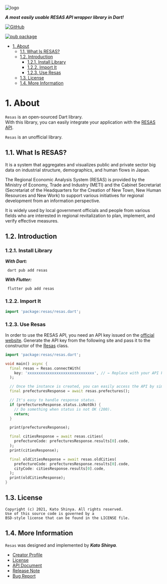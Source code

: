 ![logo](https://user-images.githubusercontent.com/13072231/148361660-e0f50529-9b20-4097-af70-4b1bd0909f29.png)

**_A most easily usable RESAS API wrapper library in Dart!_**

[![GitHub](https://img.shields.io/badge/github-%23121011.svg?style=for-the-badge&logo=github&logoColor=white)](https://github.com/myConsciousness/resas)

[![pub package](https://img.shields.io/pub/v/resas.svg)](https://pub.dev/packages/resas)

<!-- TOC -->

- [1. About](#1-about)
  - [1.1. What Is RESAS?](#11-what-is-resas)
  - [1.2. Introduction](#12-introduction)
    - [1.2.1. Install Library](#121-install-library)
    - [1.2.2. Import It](#122-import-it)
    - [1.2.3. Use Resas](#123-use-resas)
  - [1.3. License](#13-license)
  - [1.4. More Information](#14-more-information)

<!-- /TOC -->

# 1. About

`Resas` is an open-sourced Dart library.</br>
With this library, you can easily integrate your application with the [RESAS API](https://opendata.resas-portal.go.jp/docs/api/v1/index.html).

`Resas` is an unofficial library.

## 1.1. What Is RESAS?

It is a system that aggregates and visualizes public and private sector big data on industrial structure, demographics, and human flows in Japan.

The Regional Economic Analysis System (RESAS) is provided by the Ministry of Economy, Trade and Industry (METI) and the Cabinet Secretariat (Secretariat of the Headquarters for the Creation of New Town, New Human Resources and New Work) to support various initiatives for regional development from an information perspective.

It is widely used by local government officials and people from various fields who are interested in regional revitalization to plan, implement, and verify effective measures.

## 1.2. Introduction

### 1.2.1. Install Library

**_With Dart:_**

```terminal
 dart pub add resas
```

**_With Flutter:_**

```terminal
 flutter pub add resas
```

### 1.2.2. Import It

```dart
import 'package:resas/resas.dart';
```

### 1.2.3. Use Resas

In order to use the RESAS API, you need an API key issued on the [official website](https://opendata.resas-portal.go.jp/form.html). Generate the API key from the following site and pass it to the constructor of the [Resas](https://pub.dev/documentation/resas/latest/resas/Resas-class.html) class.

```dart
import 'package:resas/resas.dart';

void main() async {
  final resas = Resas.connectWith(
    key: 'xxxxxxxxxxxxxxxxxxxxxxxxxxxxxx', // ← Replace with your API key.
  );

  // Once the instance is created, you can easily access the API by simply calling the method.
  final prefecturesResponse = await resas.prefectures();

  // It's easy to handle response status.
  if (prefecturesResponse.status.isNotOk) {
    // Do something when status is not OK (200).
    return;
  }

  print(prefecturesResponse);

  final citiesResponse = await resas.cities(
    prefectureCode: prefecturesResponse.results[0].code,
  );
  print(citiesResponse);

  final oldCitiesResponse = await resas.oldCities(
    prefectureCode: prefecturesResponse.results[0].code,
    cityCode: citiesResponse.results[0].code,
  );
  print(oldCitiesResponse);
}
```

## 1.3. License

```license
Copyright (c) 2021, Kato Shinya. All rights reserved.
Use of this source code is governed by a
BSD-style license that can be found in the LICENSE file.
```

## 1.4. More Information

`Resas` was designed and implemented by **_Kato Shinya_**.

- [Creator Profile](https://github.com/myConsciousness)
- [License](https://github.com/myConsciousness/resas/blob/main/LICENSE)
- [API Document](https://pub.dev/documentation/resas/latest/resas/resas-library.html)
- [Release Note](https://github.com/myConsciousness/resas/releases)
- [Bug Report](https://github.com/myConsciousness/resas/issues)
